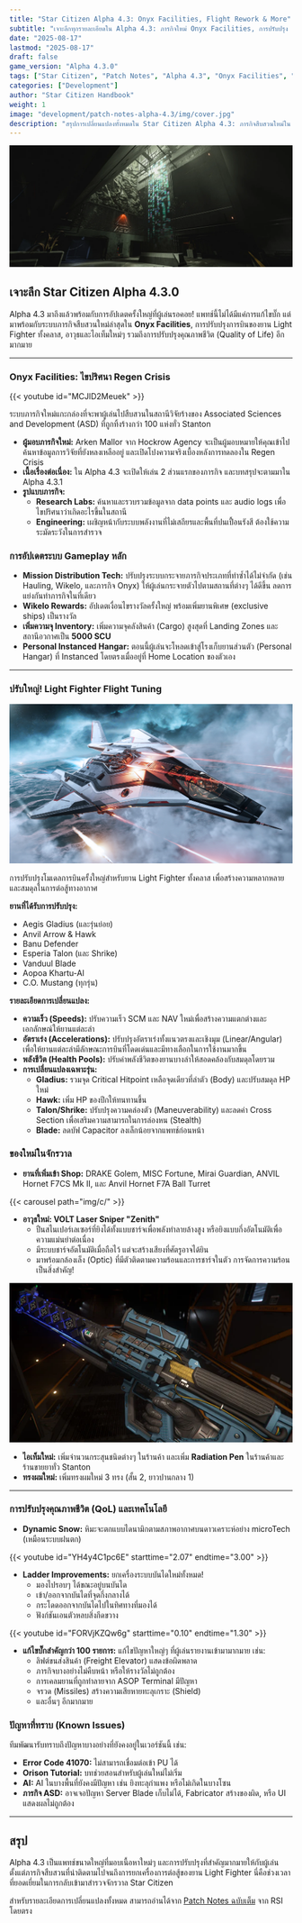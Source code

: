 ```yaml
---
title: "Star Citizen Alpha 4.3: Onyx Facilities, Flight Rework & More"
subtitle: "เจาะลึกทุกรายละเอียดใน Alpha 4.3: ภารกิจใหม่ Onyx Facilities, การปรับปรุง Light Fighter, อาวุธใหม่ และการแก้ไขบั๊กมากมาย"
date: "2025-08-17"
lastmod: "2025-08-17"
draft: false
game_version: "Alpha 4.3.0"
tags: ["Star Citizen", "Patch Notes", "Alpha 4.3", "Onyx Facilities", "Light Fighter"]
categories: ["Development"]
author: "Star Citizen Handbook"
weight: 1
image: "development/patch-notes-alpha-4.3/img/cover.jpg"
description: "สรุปการเปลี่ยนแปลงทั้งหมดใน Star Citizen Alpha 4.3: ภารกิจสืบสวนใหม่ใน Onyx Facilities, การปรับปรุงการบินของ Light Fighter, ปืนสไนเปอร์เลเซอร์ Zenith, และการแก้ไขบั๊กกว่า 100 รายการ"
---
```


![alt text](img/taavi-spectre-onyx-facilities.webp)

## เจาะลึก Star Citizen Alpha 4.3.0

Alpha 4.3 มาถึงแล้วพร้อมกับการอัปเดตครั้งใหญ่ที่ผู้เล่นรอคอย! แพทช์นี้ไม่ได้มีแค่การแก้ไขบั๊ก แต่มาพร้อมกับระบบภารกิจสืบสวนใหม่ล่าสุดใน **Onyx Facilities**, การปรับปรุงการบินของยาน Light Fighter ทั้งคลาส, อาวุธและไอเท็มใหม่ๆ รวมถึงการปรับปรุงคุณภาพชีวิต (Quality of Life) อีกมากมาย

---

### Onyx Facilities: ไขปริศนา Regen Crisis

{{< youtube id="MCJlD2Meuek" >}}

ระบบภารกิจใหม่แกะกล่องที่จะพาผู้เล่นไปสืบสวนในสถานีวิจัยร้างของ Associated Sciences and Development (ASD) ที่ถูกทิ้งร้างกว่า 100 แห่งทั่ว Stanton
- **ผู้มอบภารกิจใหม่:** Arken Mallor จาก Hockrow Agency จะเป็นผู้มอบหมายให้คุณเข้าไปค้นหาข้อมูลการวิจัยที่ยังหลงเหลืออยู่ และเปิดโปงความจริงเบื้องหลังการทดลองใน Regen Crisis
- **เนื้อเรื่องต่อเนื่อง:** ใน Alpha 4.3 จะเปิดให้เล่น 2 ส่วนแรกของภารกิจ และบทสรุปจะตามมาใน Alpha 4.3.1
- **รูปแบบภารกิจ:**
    - **Research Labs:** ค้นหาและรวบรวมข้อมูลจาก data points และ audio logs เพื่อไขปริศนาว่าเกิดอะไรขึ้นในสถานี
    - **Engineering:** เผชิญหน้ากับระบบพลังงานที่ไม่เสถียรและพื้นที่ปนเปื้อนรังสี ต้องใช้ความระมัดระวังในการสำรวจ

### การอัปเดตระบบ Gameplay หลัก

- **Mission Distribution Tech:** ปรับปรุงระบบกระจายภารกิจประเภทที่ทำซ้ำได้ไม่จำกัด (เช่น Hauling, Wikelo, และภารกิจ Onyx) ให้ผู้เล่นกระจายตัวไปตามสถานที่ต่างๆ ได้ดีขึ้น ลดการแย่งกันทำภารกิจในที่เดียว
- **Wikelo Rewards:** อัปเดตเงื่อนไขรางวัลครั้งใหญ่ พร้อมเพิ่มยานพิเศษ (exclusive ships) เป็นรางวัล
- **เพิ่มความจุ Inventory:** เพิ่มความจุคลังสินค้า (Cargo) สูงสุดที่ Landing Zones และสถานีอวกาศเป็น **5000 SCU**
- **Personal Instanced Hangar:** ตอนนี้ผู้เล่นจะโหลดเข้าสู่โรงเก็บยานส่วนตัว (Personal Hangar) ที่ Instanced โดยตรงเมื่ออยู่ที่ Home Location ของตัวเอง

---

### ปรับใหญ่! Light Fighter Flight Tuning

![alt text](img/_r2_.webp)

การปรับปรุงโมเดลการบินครั้งใหญ่สำหรับยาน Light Fighter ทั้งคลาส เพื่อสร้างความหลากหลายและสมดุลในการต่อสู้ทางอากาศ

**ยานที่ได้รับการปรับปรุง:**
- Aegis Gladius (และรุ่นย่อย)
- Anvil Arrow & Hawk
- Banu Defender
- Esperia Talon (และ Shrike)
- Vanduul Blade
- Aopoa Khartu-Al
- C.O. Mustang (ทุกรุ่น)

**รายละเอียดการเปลี่ยนแปลง:**
- **ความเร็ว (Speeds):** ปรับความเร็ว SCM และ NAV ใหม่เพื่อสร้างความแตกต่างและเอกลักษณ์ให้ยานแต่ละลำ
- **อัตราเร่ง (Accelerations):** ปรับปรุงอัตราเร่งทั้งแนวตรงและเชิงมุม (Linear/Angular) เพื่อให้ยานแต่ละลำมีลักษณะการบินที่โดดเด่นและมีทางเลือกในการใช้งานมากขึ้น
- **พลังชีวิต (Health Pools):** ปรับค่าพลังชีวิตของยานบางลำให้สอดคล้องกับสมดุลโดยรวม
- **การเปลี่ยนแปลงเฉพาะรุ่น:**
    - **Gladius:** รวมจุด Critical Hitpoint เหลือจุดเดียวที่ลำตัว (Body) และปรับสมดุล HP ใหม่
    - **Hawk:** เพิ่ม HP ของปีกให้ทนทานขึ้น
    - **Talon/Shrike:** ปรับปรุงความคล่องตัว (Maneuverability) และลดค่า Cross Section เพื่อเสริมความสามารถในการล่องหน (Stealth)
    - **Blade:** ลดบัฟ Capacitor ลงเล็กน้อยจากแพทช์ก่อนหน้า

### ของใหม่ในจักรวาล

- **ยานที่เพิ่มเข้า Shop:** DRAKE Golem, MISC Fortune, Mirai Guardian, ANVIL Hornet F7CS Mk II, และ Anvil Hornet F7A Ball Turret

{{< carousel path="img/c/" >}}

- **อาวุธใหม่: VOLT Laser Sniper "Zenith"**
    - ปืนสไนเปอร์เลเซอร์ที่ยิงได้ทั้งแบบชาร์จเพื่อพลังทำลายล้างสูง หรือยิงแบบกึ่งอัตโนมัติเพื่อความแม่นยำต่อเนื่อง
    - มีระบบชาร์จอัตโนมัติเมื่อถือไว้ แต่จะสร้างเสียงที่ศัตรูอาจได้ยิน
    - มาพร้อมกล้องเล็ง (Optic) ที่มีตัวติดตามความร้อนและการชาร์จในตัว การจัดการความร้อนเป็นสิ่งสำคัญ!

![alt text](img/VOLT-Laser-Sniper-Zenith_roadmap_preview.png.webp)

- **ไอเท็มใหม่:** เพิ่มจำนวนกระสุนชนิดต่างๆ ในร้านค้า และเพิ่ม **Radiation Pen** ในร้านค้าและร้านขายยาทั่ว Stanton
- **ทรงผมใหม่:** เพิ่มทรงผมใหม่ 3 ทรง (สั้น 2, ยาวปานกลาง 1)

---

### การปรับปรุงคุณภาพชีวิต (QoL) และเทคโนโลยี

- **Dynamic Snow:** หิมะจะตกแบบไดนามิกตามสภาพอากาศบนดาวเคราะห์อย่าง microTech (เหมือนระบบฝนตก)

{{< youtube id="YH4y4C1pc6E" starttime="2.07" endtime="3.00" >}}

- **Ladder Improvements:** ยกเครื่องระบบบันไดใหม่ทั้งหมด!
    - มองไปรอบๆ ได้ขณะอยู่บนบันได
    - เข้า/ออกจากบันไดที่จุดกึ่งกลางได้
    - กระโดดออกจากบันไดไปในทิศทางที่มองได้
    - ฟังก์ชันเอนตัวหลบสิ่งกีดขวาง

{{< youtube id="FORVjKZQw6g" starttime="0.10" endtime="1.30" >}}

- **แก้ไขบั๊กสำคัญกว่า 100 รายการ:** แก้ไขปัญหาใหญ่ๆ ที่ผู้เล่นรายงานเข้ามามากมาย เช่น:
    - ลิฟต์ขนส่งสินค้า (Freight Elevator) แสดงข้อผิดพลาด
    - ภารกิจบางอย่างไม่คืบหน้า หรือให้รางวัลไม่ถูกต้อง
    - การเคลมยานที่ถูกทำลายจาก ASOP Terminal มีปัญหา
    - จรวด (Missiles) สร้างความเสียหายทะลุเกราะ (Shield)
    - และอื่นๆ อีกมากมาย

### ปัญหาที่ทราบ (Known Issues)

ทีมพัฒนารับทราบถึงปัญหาบางอย่างที่ยังคงอยู่ในเวอร์ชันนี้ เช่น:
- **Error Code 41070:** ไม่สามารถเชื่อมต่อเข้า PU ได้
- **Orison Tutorial:** บทช่วยสอนสำหรับผู้เล่นใหม่ไม่เริ่ม
- **AI:** AI ในบางพื้นที่ยังคงมีปัญหา เช่น ยิงทะลุกำแพง หรือไม่เกิดในบางโซน
- **ภารกิจ ASD:** อาจเจอปัญหา Server Blade เก็บไม่ได้, Fabricator สร้างของผิด, หรือ UI แสดงผลไม่ถูกต้อง

---

## สรุป

Alpha 4.3 เป็นแพทช์ขนาดใหญ่ที่มอบเนื้อหาใหม่ๆ และการปรับปรุงที่สำคัญมากมายให้กับผู้เล่น ตั้งแต่ภารกิจสืบสวนที่น่าติดตามไปจนถึงการยกเครื่องการต่อสู้ของยาน Light Fighter นี่คือช่วงเวลาที่ยอดเยี่ยมในการกลับเข้ามาสำรวจจักรวาล Star Citizen

สำหรับรายละเอียดการเปลี่ยนแปลงทั้งหมด สามารถอ่านได้จาก [Patch Notes ฉบับเต็ม](https://robertsspaceindustries.com/en/comm-link/Patch-Notes/20728-Star-Citizen-Alpha-430) จาก RSI โดยตรง